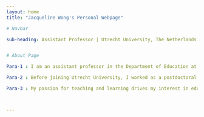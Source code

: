 ```yaml
---
layout: home
title: "Jacqueline Wong's Personal Webpage"

# Navbar

sub-heading: Assistant Professor | Utrecht University, The Netherlands


# About Page

Para-1 : I am an assistant professor in the Department of Education at the Faculty of Social and Behavioral Sciences of Utrecht University. My research focuses on enhancing self-regulated learning (SRL) through examining the effectiveness of instructional support, including the development of instructional materials. In addition, I employ innovative methods using trace data to measure and support SRL through learning analytics (LA).

Para-2 : Before joining Utrecht University, I worked as a postdoctoral researcher in the Delft Institute of Mathematics at the Delft University of Technology, focusing on educational research in the Program for Innovation in Mathematics Education (PRIME). I obtained my PhD (cum laude) and master's (cum laude) in Educational Psychology from Erasmus University Rotterdam. My PhD dissertation on Enhancing Self-Regulated Learning Through Instructional Supports and Learning Analytics in Online Higher Education was awarded the Best Thesis Award 2021 by the Erasmus Graduate School of Social and Behavioral Sciences. 

Para-3 : My passion for teaching and learning drives my interest in educational research. I have ten years of teaching experience across Singapore, China, and The Netherlands. Upon completing my teaching diploma in 2003 from the National Institute of Education in Singapore, I taught various subjects at public primary and secondary schools in Singapore. Apart from teaching, I was actively involved in piloting and implementing innovative Information Technology (IT) tools for education and was also involved in student welfare and development. In 2010, I took on a teaching position at the Singapore International School in Shanghai, China. In 2013, I became the coordinator of the optimal learning program, where I developed education plans to support different groups of students. Intrigued by students' learning process and how to enhance learning, I pursued my master's and PhD in educational psychology to equip myself with the knowledge to become a more effective teacher. I am particularly interested in designing instructions to support students who are struggling in their learning and to support students in using effective study strategies to optimize their learning. 



---
```


